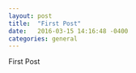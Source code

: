 ```yaml
---
layout: post
title:  "First Post"
date:   2016-03-15 14:16:48 -0400
categories: general
---
```


First Post
